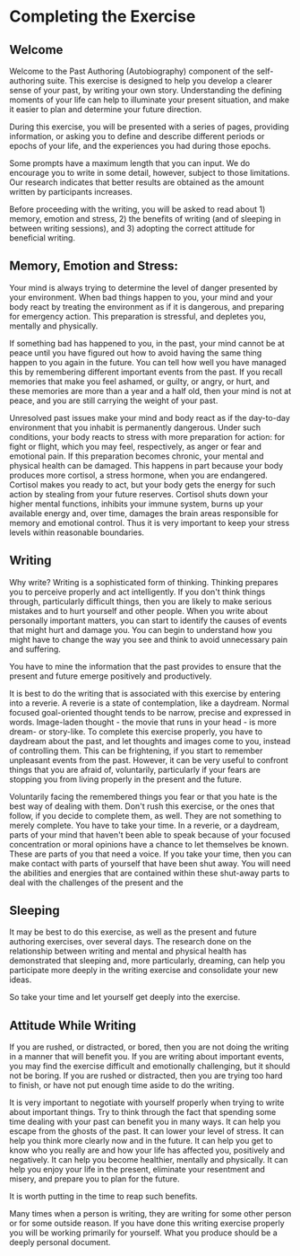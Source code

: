 # Completing the Exercise

## Welcome
Welcome to the Past Authoring (Autobiography) component of the self-authoring suite. This exercise is designed to help you develop a clearer sense of your past, by writing your own story. Understanding the defining moments of your life can help to illuminate your present situation, and make it easier to plan and determine your future direction.

During this exercise, you will be presented with a series of pages, providing information, or asking you to define and describe different periods or epochs of your life, and the experiences you had during those epochs.

Some prompts have a maximum length that you can input. We do encourage you to write in some detail, however, subject to those limitations. Our research indicates that better results are obtained as the amount written by participants increases.

Before proceeding with the writing, you will be asked to read about 1) memory, emotion and stress, 2) the benefits of writing (and of sleeping in between writing sessions), and 3) adopting the correct attitude for beneficial writing.

## Memory, Emotion and Stress:
Your mind is always trying to determine the level of danger presented by your environment. When bad things happen to you, your mind and your body react by treating the environment as if it is dangerous, and preparing for emergency action. This preparation is stressful, and depletes you, mentally and physically.

If something bad has happened to you, in the past, your mind cannot be at peace until you have figured out how to avoid having the same thing happen to you again in the future. You can tell how well you have managed this by remembering different important events from the past. If you recall memories that make you feel ashamed, or guilty, or angry, or hurt, and these memories are more than a year and a half old, then your mind is not at peace, and you are still carrying the weight of your past.

Unresolved past issues make your mind and body react as if the day-to-day environment that you inhabit is permanently dangerous. Under such conditions, your body reacts to stress with more preparation for action: for fight or flight, which you may feel, respectively, as anger or fear and emotional pain. If this preparation becomes chronic, your mental and physical health can be damaged. This happens in part because your body produces more cortisol, a stress hormone, when you are endangered. Cortisol makes you ready to act, but your body gets the energy for such action by stealing from your future reserves. Cortisol shuts down your higher mental functions, inhibits your immune system, burns up your available energy and, over time, damages the brain areas responsible for memory and emotional control. Thus it is very important to keep your stress levels within reasonable boundaries.

## Writing
Why write? Writing is a sophisticated form of thinking. Thinking prepares you to perceive properly and act intelligently. If you don't think things through, particularly difficult things, then you are likely to make serious mistakes and to hurt yourself and other people. When you write about personally important matters, you can start to identify the causes of events that might hurt and damage you. You can begin to understand how you might have to change the way you see and think to avoid unnecessary pain and suffering.

You have to mine the information that the past provides to ensure that the present and future emerge positively and productively.

It is best to do the writing that is associated with this exercise by entering into a reverie. A reverie is a state of contemplation, like a daydream. Normal focused goal-oriented thought tends to be narrow, precise and expressed in words. Image-laden thought - the movie that runs in your head - is more dream- or story-like. To complete this exercise properly, you have to daydream about the past, and let thoughts and images come to you, instead of controlling them. This can be frightening, if you start to remember unpleasant events from the past. However, it can be very useful to confront things that you are afraid of, voluntarily, particularly if your fears are stopping you from living properly in the present and the future.

Voluntarily facing the remembered things you fear or that you hate is the best way of dealing with them. Don't rush this exercise, or the ones that follow, if you decide to complete them, as well. They are not something to merely complete. You have to take your time. In a reverie, or a daydream, parts of your mind that haven't been able to speak because of your focused concentration or moral opinions have a chance to let themselves be known. These are parts of you that need a voice. If you take your time, then you can make contact with parts of yourself that have been shut away. You will need the abilities and energies that are contained within these shut-away parts to deal with the challenges of the present and the

## Sleeping
It may be best to do this exercise, as well as the present and future authoring exercises, over several days. The research done on the relationship between writing and mental and physical health has demonstrated that sleeping and, more particularly, dreaming, can help you participate more deeply in the writing exercise and consolidate your new ideas.

So take your time and let yourself get deeply into the exercise.

## Attitude While Writing
If you are rushed, or distracted, or bored, then you are not doing the writing in a manner that will benefit you. If you are writing about important events, you may find the exercise difficult and emotionally challenging, but it should not be boring. If you are rushed or distracted, then you are trying too hard to finish, or have not put enough time aside to do the writing.

It is very important to negotiate with yourself properly when trying to write about important things. Try to think through the fact that spending some time dealing with your past can benefit you in many ways. It can help you escape from the ghosts of the past. It can lower your level of stress. It can help you think more clearly now and in the future. It can help you get to know who you really are and how your life has affected you, positively and negatively. It can help you become healthier, mentally and physically. It can help you enjoy your life in the present, eliminate your resentment and misery, and prepare you to plan for the future.

It is worth putting in the time to reap such benefits.

Many times when a person is writing, they are writing for some other person or for some outside reason. If you have done this writing exercise properly you will be working primarily for yourself. What you produce should be a deeply personal document.
